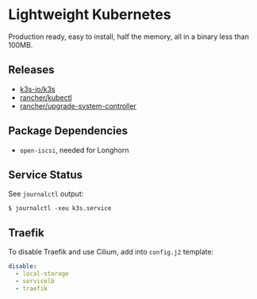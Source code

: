 # Lightweight Kubernetes

Production ready, easy to install, half the memory, all in a binary less than 100MB.

## Releases

- [k3s-io/k3s](https://github.com/k3s-io/k3s/releases)
- [rancher/kubectl](https://hub.docker.com/r/rancher/kubectl/tags)
- [rancher/upgrade-system-controller](https://github.com/rancher/upgrade-system-controller/releases)

## Package Dependencies

- `open-iscsi`, needed for Longhorn

## Service Status

See `journalctl` output:

```shell
$ journalctl -xeu k3s.service
```

## Traefik

To disable Traefik and use Cilium, add into `config.j2` template:

```yaml
disable:
  - local-storage
  - servicelb
  - traefik
```

